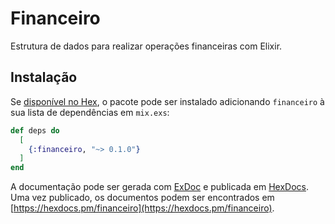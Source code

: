 # Financeiro

Estrutura de dados para realizar operações financeiras com Elixir.

## Instalação

Se [disponível no Hex](https://hex.pm/docs/publish), o pacote pode ser instalado
adicionando `financeiro` à sua lista de dependências em `mix.exs`:

```elixir
def deps do
  [
    {:financeiro, "~> 0.1.0"}
  ]
end
```

A documentação pode ser gerada com [ExDoc](https://github.com/elixir-lang/ex_doc)
e publicada em [HexDocs](https://hexdocs.pm). Uma vez publicado, os documentos podem
ser encontrados em [https://hexdocs.pm/financeiro](https://hexdocs.pm/financeiro).
